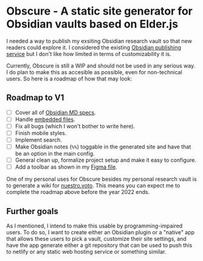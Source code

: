# Obscure - A static site generator for Obsidian vaults based on Elder.js 

I needed a way to publish my exsiting Obsidian research vault so that new readers could explore it. I considered the existing [Obsidian publishing service](https://obsidian.md/publish) but I don't like how limited in terms of customizability it is.

Currently, Obscure is still a WIP and should not be used in any serious way. I do plan to make this as accesible as possible, even for non-technical users. So here is a roadmap of how that may look:

## Roadmap to V1

- [ ] Cover all of [Obsidian MD specs](https://help.obsidian.md/How+to/Format+your+notes).
- [ ] Handle [embedded files](https://help.obsidian.md/How+to/Embed+files).
- [ ] Fix all bugs (which I won't bother to write here).
- [ ] Finish mobile styles.
- [ ] Implement search.
- [ ] Make Obsidian notes (`%%`) toggable in the generated site and have that be an option in the main config.
- [ ] General clean up, formalize project setup and make it easy to configure.
- [ ] Add a toolbar as shown in my [Figma file](https://www.figma.com/file/S1H33ONKWWWsGL2n6zFTUc/Documentation-Template?node-id=0%3A1).

One of my personal uses for Obscure besides my personal research vault is to generate a wiki for [nuestro.voto](//fernando.works/projects/nuestro-voto). This means you can expect me to complete the roadmap above before the year 2022 ends.


## Further goals

As I mentioned, I intend to make this usable by programming-impaired users. To do so, I want to create either an Obsidian plugin or a "native" app that allows these users to pick a vault, customize their site settings, and have the app generate either a git repository that can be used to push this to netlify or any static web hosting service or something similar.